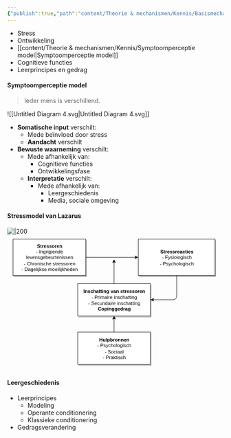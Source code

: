 ```yaml
---
{"publish":true,"path":"content/Theorie & mechanismen/Kennis/Basismechanismen chronisch ziek zijn.md","permalink":"/content/theorie-and-mechanismen/kennis/basismechanismen-chronisch-ziek-zijn/","tags":["KVS"]}
---
```



- Stress
- Ontwikkeling
- [[content/Theorie & mechanismen/Kennis/Symptoomperceptie model\|Symptoomperceptie model]]
- Cognitieve functies
- Leerprincipes en gedrag

#### Symptoomperceptie model
> Ieder mens is verschillend.

![[Untitled Diagram 4.svg\|Untitled Diagram 4.svg]]

- **Somatische input** verschilt:
	- Mede beïnvloed door stress
	- **Aandacht** verschilt
- **Bewuste waarneming** verschilt:
	- Mede afhankelijk van:
		- Cognitieve functies
		- Ontwikkelingsfase
	- **Interpretatie** verschilt:
		- Mede afhankelijk van:
			- Leergeschiedenis
			- Media, sociale omgeving

#### Stressmodel van Lazarus
![|200](https://i.imgur.com/3KNufff.png)
<svg xmlns="http://www.w3.org/2000/svg" version="1.1" height="315.2857142857144px" width="500" viewBox="-10 -10 523.8571428571428 335.2857142857144" content="&lt;mxGraphModel dx=&quot;654&quot; dy=&quot;419&quot; grid=&quot;1&quot; gridSize=&quot;10&quot; guides=&quot;1&quot; tooltips=&quot;1&quot; connect=&quot;1&quot; arrows=&quot;1&quot; fold=&quot;1&quot; page=&quot;0&quot; pageScale=&quot;1&quot; pageWidth=&quot;827&quot; pageHeight=&quot;1169&quot; math=&quot;0&quot; shadow=&quot;0&quot;&gt;&lt;root&gt;&lt;mxCell id=&quot;0&quot;/&gt;&lt;mxCell id=&quot;1&quot; parent=&quot;0&quot;/&gt;&lt;mxCell id=&quot;4&quot; style=&quot;edgeStyle=none;html=1;entryX=0;entryY=0.5;entryDx=0;entryDy=0;&quot; edge=&quot;1&quot; parent=&quot;1&quot; source=&quot;2&quot; target=&quot;3&quot;&gt;&lt;mxGeometry relative=&quot;1&quot; as=&quot;geometry&quot;/&gt;&lt;/mxCell&gt;&lt;mxCell id=&quot;2&quot; value=&quot;&amp;lt;b&amp;gt;Stressoren&amp;lt;/b&amp;gt;&amp;lt;br&amp;gt;- Ingrijpende levensgebeurtenissen&amp;lt;br&amp;gt;- Chronische stressoren&amp;lt;br&amp;gt;- Dagelijkse moeilijkheden&quot; style=&quot;whiteSpace=wrap;html=1;shadow=1;&quot; vertex=&quot;1&quot; parent=&quot;1&quot;&gt;&lt;mxGeometry x=&quot;10&quot; y=&quot;20&quot; width=&quot;180&quot; height=&quot;90&quot; as=&quot;geometry&quot;/&gt;&lt;/mxCell&gt;&lt;mxCell id=&quot;8&quot; style=&quot;edgeStyle=none;html=1;entryX=1;entryY=0.5;entryDx=0;entryDy=0;&quot; edge=&quot;1&quot; parent=&quot;1&quot; source=&quot;3&quot; target=&quot;5&quot;&gt;&lt;mxGeometry relative=&quot;1&quot; as=&quot;geometry&quot;&gt;&lt;Array as=&quot;points&quot;&gt;&lt;mxPoint x=&quot;415&quot; y=&quot;170&quot;/&gt;&lt;/Array&gt;&lt;/mxGeometry&gt;&lt;/mxCell&gt;&lt;mxCell id=&quot;3&quot; value=&quot;&amp;lt;b&amp;gt;Stressreacties&amp;lt;/b&amp;gt;&amp;lt;br&amp;gt;- Fysiologisch&amp;lt;br&amp;gt;- Psychologisch&quot; style=&quot;whiteSpace=wrap;html=1;shadow=1;&quot; vertex=&quot;1&quot; parent=&quot;1&quot;&gt;&lt;mxGeometry x=&quot;320&quot; y=&quot;20&quot; width=&quot;190&quot; height=&quot;90&quot; as=&quot;geometry&quot;/&gt;&lt;/mxCell&gt;&lt;mxCell id=&quot;7&quot; style=&quot;edgeStyle=none;html=1;&quot; edge=&quot;1&quot; parent=&quot;1&quot; source=&quot;5&quot;&gt;&lt;mxGeometry relative=&quot;1&quot; as=&quot;geometry&quot;&gt;&lt;mxPoint x=&quot;260&quot; y=&quot;70&quot; as=&quot;targetPoint&quot;/&gt;&lt;/mxGeometry&gt;&lt;/mxCell&gt;&lt;mxCell id=&quot;5&quot; value=&quot;&amp;lt;b&amp;gt;Inschatting van stressoren&amp;lt;/b&amp;gt;&amp;lt;br&amp;gt;- Primaire inschatting&amp;lt;br&amp;gt;- Secundaire inschatting&amp;lt;br&amp;gt;&amp;lt;b&amp;gt;Copinggedrag&amp;lt;/b&amp;gt;&quot; style=&quot;whiteSpace=wrap;html=1;shadow=1;&quot; vertex=&quot;1&quot; parent=&quot;1&quot;&gt;&lt;mxGeometry x=&quot;170&quot; y=&quot;130&quot; width=&quot;180&quot; height=&quot;80&quot; as=&quot;geometry&quot;/&gt;&lt;/mxCell&gt;&lt;mxCell id=&quot;10&quot; style=&quot;edgeStyle=none;html=1;entryX=0.5;entryY=1;entryDx=0;entryDy=0;&quot; edge=&quot;1&quot; parent=&quot;1&quot; source=&quot;9&quot; target=&quot;5&quot;&gt;&lt;mxGeometry relative=&quot;1&quot; as=&quot;geometry&quot;/&gt;&lt;/mxCell&gt;&lt;mxCell id=&quot;9&quot; value=&quot;&amp;lt;b&amp;gt;Hulpbronnen&amp;lt;/b&amp;gt;&amp;lt;br&amp;gt;- Psychologisch&amp;lt;br&amp;gt;- Sociaal&amp;lt;br&amp;gt;- Praktisch&quot; style=&quot;whiteSpace=wrap;html=1;shadow=1;&quot; vertex=&quot;1&quot; parent=&quot;1&quot;&gt;&lt;mxGeometry x=&quot;170&quot; y=&quot;250&quot; width=&quot;180&quot; height=&quot;80&quot; as=&quot;geometry&quot;/&gt;&lt;/mxCell&gt;&lt;/root&gt;&lt;/mxGraphModel&gt;"><style type="text/css">/**/</style><path d="M 180.5 45.5 L 304.13 45.5" fill="none" stroke="#000000" stroke-miterlimit="10" pointer-events="none"/><path d="M 309.38 45.5 L 302.38 49 L 304.13 45.5 L 302.38 42 Z" fill="#000000" stroke="#000000" stroke-miterlimit="10" pointer-events="none"/><rect x="0.5" y="0.5" width="180" height="90" fill="#000000" stroke="#000000" pointer-events="none" transform="translate(2,3)" opacity="0.25"/><rect x="0.5" y="0.5" width="180" height="90" fill="#ffffff" stroke="#000000" pointer-events="none"/><g><foreignObject style="overflow: visible; text-align: left;" pointer-events="none" width="100%" height="100%"><div xmlns="http://www.w3.org/1999/xhtml" style="display: flex; align-items: unsafe center; justify-content: unsafe center; width: 178px; height: 1px; padding-top: 46px; margin-left: 2px;"><div style="box-sizing: border-box; font-size: 0; text-align: center; "><div style="display: inline-block; font-size: 12px; font-family: Helvetica; color: #000000; line-height: 1.2; pointer-events: none; white-space: normal; word-wrap: normal; "><b>Stressoren</b><br />- Ingrijpende levensgebeurtenissen<br />- Chronische stressoren<br />- Dagelijkse moeilijkheden</div></div></div></foreignObject></g><path d="M 405.5 90.5 L 405.5 140.5 Q 405.5 150.5 395.5 150.5 L 346.87 150.5" fill="none" stroke="#000000" stroke-miterlimit="10" pointer-events="none"/><path d="M 341.62 150.5 L 348.62 147 L 346.87 150.5 L 348.62 154 Z" fill="#000000" stroke="#000000" stroke-miterlimit="10" pointer-events="none"/><rect x="310.5" y="0.5" width="190" height="90" fill="#000000" stroke="#000000" pointer-events="none" transform="translate(2,3)" opacity="0.25"/><rect x="310.5" y="0.5" width="190" height="90" fill="#ffffff" stroke="#000000" pointer-events="none"/><g><foreignObject style="overflow: visible; text-align: left;" pointer-events="none" width="100%" height="100%"><div xmlns="http://www.w3.org/1999/xhtml" style="display: flex; align-items: unsafe center; justify-content: unsafe center; width: 188px; height: 1px; padding-top: 46px; margin-left: 312px;"><div style="box-sizing: border-box; font-size: 0; text-align: center; "><div style="display: inline-block; font-size: 12px; font-family: Helvetica; color: #000000; line-height: 1.2; pointer-events: none; white-space: normal; word-wrap: normal; "><b>Stressreacties</b><br />- Fysiologisch<br />- Psychologisch</div></div></div></foreignObject></g><path d="M 250.5 110.5 L 250.5 56.87" fill="none" stroke="#000000" stroke-miterlimit="10" pointer-events="none"/><path d="M 250.5 51.62 L 254 58.62 L 250.5 56.87 L 247 58.62 Z" fill="#000000" stroke="#000000" stroke-miterlimit="10" pointer-events="none"/><rect x="160.5" y="110.5" width="180" height="80" fill="#000000" stroke="#000000" pointer-events="none" transform="translate(2,3)" opacity="0.25"/><rect x="160.5" y="110.5" width="180" height="80" fill="#ffffff" stroke="#000000" pointer-events="none"/><g><foreignObject style="overflow: visible; text-align: left;" pointer-events="none" width="100%" height="100%"><div xmlns="http://www.w3.org/1999/xhtml" style="display: flex; align-items: unsafe center; justify-content: unsafe center; width: 178px; height: 1px; padding-top: 151px; margin-left: 162px;"><div style="box-sizing: border-box; font-size: 0; text-align: center; "><div style="display: inline-block; font-size: 12px; font-family: Helvetica; color: #000000; line-height: 1.2; pointer-events: none; white-space: normal; word-wrap: normal; "><b>Inschatting van stressoren</b><br />- Primaire inschatting<br />- Secundaire inschatting<br /><b>Copinggedrag</b></div></div></div></foreignObject></g><path d="M 250.5 230.5 L 250.5 196.87" fill="none" stroke="#000000" stroke-miterlimit="10" pointer-events="none"/><path d="M 250.5 191.62 L 254 198.62 L 250.5 196.87 L 247 198.62 Z" fill="#000000" stroke="#000000" stroke-miterlimit="10" pointer-events="none"/><rect x="160.5" y="230.5" width="180" height="80" fill="#000000" stroke="#000000" pointer-events="none" transform="translate(2,3)" opacity="0.25"/><rect x="160.5" y="230.5" width="180" height="80" fill="#ffffff" stroke="#000000" pointer-events="none"/><g><foreignObject style="overflow: visible; text-align: left;" pointer-events="none" width="100%" height="100%"><div xmlns="http://www.w3.org/1999/xhtml" style="display: flex; align-items: unsafe center; justify-content: unsafe center; width: 178px; height: 1px; padding-top: 271px; margin-left: 162px;"><div style="box-sizing: border-box; font-size: 0; text-align: center; "><div style="display: inline-block; font-size: 12px; font-family: Helvetica; color: #000000; line-height: 1.2; pointer-events: none; white-space: normal; word-wrap: normal; "><b>Hulpbronnen</b><br />- Psychologisch<br />- Sociaal<br />- Praktisch</div></div></div></foreignObject></g></svg>

#### Leergeschiedenis
- Leerprincipes
	- Modeling
	- Operante conditionering
	- Klassieke conditionering
- Gedragsverandering